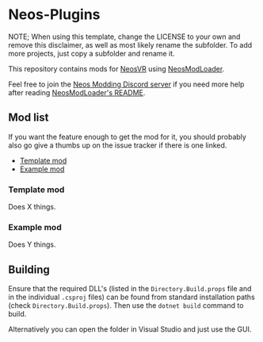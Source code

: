 # Neos-Plugins<!-- omit in toc -->

NOTE; When using this template, change the LICENSE to your own and remove this disclaimer, as well as most likely rename the subfolder. To add more projects, just copy a subfolder and rename it.

This repository contains mods for [NeosVR](https://store.steampowered.com/app/740250/Neos_VR/) using [NeosModLoader](https://github.com/zkxs/NeosModLoader).

Feel free to join the [Neos Modding Discord server](https://discord.gg/2WR6rGVzht) if you need more help after reading [NeosModLoader's README](https://github.com/zkxs/NeosModLoader/blob/master/README.md#installation).

## Mod list<!-- omit in toc -->

If you want the feature enough to get the mod for it, you should probably also go give a thumbs up on the issue tracker if there is one linked.

- [Template mod](#template-mod)
- [Example mod](#example-mod)

### Template mod

Does X things.

### Example mod

Does Y things.

## Building<!-- omit in toc -->

Ensure that the required DLL's (listed in the `Directory.Build.props` file and in the individual `.csproj` files) can be found from standard installation paths (check `Directory.Build.props`).
Then use the `dotnet build` command to build.

Alternatively you can open the folder in Visual Studio and just use the GUI.
